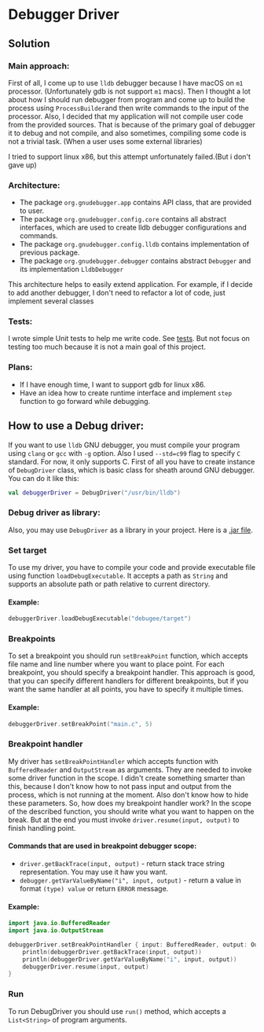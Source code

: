 # Debugger Driver
## Solution
### Main approach:
First of all, I come up to use `lldb` debugger because I have macOS on `m1` processor. 
(Unfortunately gdb is not support `m1` macs).
Then I thought a lot about how I should run debugger from program and come up to build the process using 
`ProcessBuilder`and then write commands to the input of the processor.
Also, I decided that my application will not compile user code from the provided sources. 
That is because of the primary goal of debugger it to debug and not compile, and also sometimes, compiling
some code is not a trivial task. 
(When a user uses some external libraries)

I tried to support linux x86, but this attempt unfortunately failed.(But i don't gave up)
### Architecture:
- The package `org.gnudebugger.app` contains API class, that are provided to user.
- The package `org.gnudebugger.config.core` contains all abstract interfaces,
which are used to create lldb debugger configurations and commands.
- The package `org.gnudebugger.config.lldb` contains implementation of previous
package.
- The package `org.gnudebugger.debugger` contains abstract `Debugger` and its 
implementation `LldbDebugger`

This architecture helps to easily extend application. 
For example, if I decide to add another debugger, I don't need to refactor a lot of code, just implement several classes

### Tests:  
I wrote simple Unit tests to help me write code. 
See [tests](src/test/kotlin).
But not focus on testing too much
because it is not a main goal of this project.
### Plans:
- If I have enough time, I want to support gdb for linux x86.
- Have an idea how to create runtime interface and implement `step` function to go forward while debugging.

## How to use a Debug driver:
If you want to use `lldb` GNU debugger, you must compile your program using `clang` or `gcc` with `-g` option. Also I used `--std=c99` flag to specify `C` standard. 
For now, it only supports C. First of all you have to create instance of `DebugDriver` class, which is basic 
class for sheath around GNU debugger. You can do it like this: 
```kotlin
val debuggerDriver = DebugDriver("/usr/bin/lldb")
```
### Debug driver as library:
Also, you may use `DebugDriver` as a library in your project. 
Here is a [.jar file](/build/libs/GNU_Debugger_Driver-1.0-SNAPSHOT.jar).

### Set target
To use my driver, you have to compile your code and provide executable file using function `loadDebugExecutable`.
It accepts a path as `String` and supports an absolute path or path relative to current directory.
#### Example:
```kotlin
debuggerDriver.loadDebugExecutable("debugee/target")
```
### Breakpoints
To set a breakpoint you should run `setBreakPoint` function, which accepts file name and line number where
you want to place point.
For each breakpoint, you should specify a breakpoint handler.
This approach is good, that you can specify different
handlers for different breakpoints, but if you want the same handler at all points, you have to specify it multiple 
times.
#### Example:
```kotlin
debuggerDriver.setBreakPoint("main.c", 5)
```
### Breakpoint handler
My driver has `setBreakPointHandler` which accepts function with `BufferedReader` and `OutputStream` as arguments.
They are needed to invoke some driver function in the scope. 
I didn't create something smarter than this, because I don't know how to not pass input and output from the process,
which is not running at the moment. Also don't know how to hide these parameters.
So, how does my breakpoint handler work? In the scope of the described function, you should write what you want to happen on
the break. But at the end you must invoke `driver.resume(input, output)` to finish handling point.

#### Commands that are used in breakpoint debugger scope:
- `driver.getBackTrace(input, output)` - return stack trace string representation. You may use it haw you want.
- `debugger.getVarValueByName("i", input, output)` - return a value in format `(type) value` or return 
`ERROR` message.
#### Example:

```kotlin
import java.io.BufferedReader
import java.io.OutputStream

debuggerDriver.setBreakPointHandler { input: BufferedReader, output: OutputStream ->
    println(debuggerDriver.getBackTrace(input, output))
    println(debuggerDriver.getVarValueByName("i", input, output))
    debuggerDriver.resume(input, output)
}
```
### Run
To run DebugDriver you should use `run()` method, which accepts a `List<String>` of program arguments.

